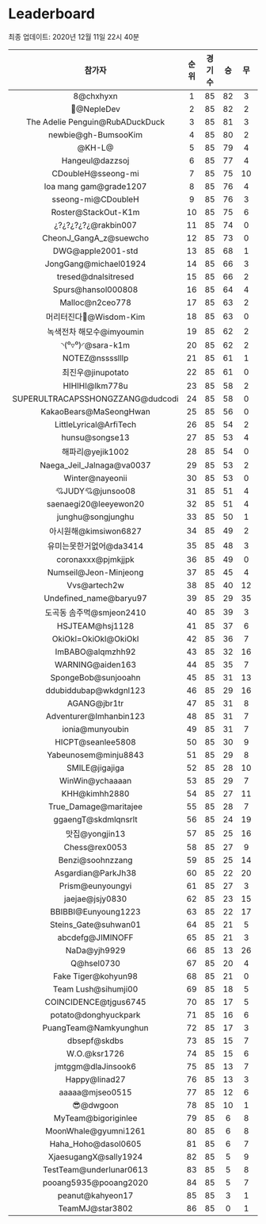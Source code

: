 # Leaderboard
최종 업데이트: 2020년 12월 11일 22시 40분




| 참가자 | 순위 | 경기수 | 승 | 무 | 패 | 승점 |
|:---:|:---:|:---:|:---:|:---:|:---:|:---:|
| 8@chxhyxn | 1 | 85 | 82 | 3 | 0 | 249 |
| 🥈@NepleDev | 2 | 85 | 82 | 2 | 1 | 248 |
| The Adelie Penguin@RubADuckDuck | 3 | 85 | 81 | 3 | 1 | 246 |
| newbie@gh-BumsooKim | 4 | 85 | 80 | 2 | 3 | 242 |
| @‮@L-HK | 5 | 85 | 79 | 4 | 2 | 241 |
| Hangeul@dazzsoj | 6 | 85 | 77 | 4 | 4 | 235 |
| CDoubleH@sseong-mi | 7 | 85 | 75 | 10 | 0 | 235 |
| loa mang gam@grade1207 | 8 | 85 | 76 | 4 | 5 | 232 |
| sseong-mi@CDoubleH | 9 | 85 | 76 | 3 | 6 | 231 |
| Roster@StackOut-K1m | 10 | 85 | 75 | 6 | 4 | 231 |
| ¿?¿?¿?¿?¿@rakbin007 | 11 | 85 | 74 | 0 | 11 | 222 |
| CheonJ_GangA_z@suewcho | 12 | 85 | 73 | 0 | 12 | 219 |
| DWG@apple2001-std | 13 | 85 | 68 | 1 | 16 | 205 |
| JongGang@michael01924 | 14 | 85 | 66 | 3 | 16 | 201 |
| tresed@dnalsitresed | 15 | 85 | 66 | 2 | 17 | 200 |
| Spurs@hansol000808 | 16 | 85 | 64 | 4 | 17 | 196 |
| Malloc@n2ceo778 | 17 | 85 | 63 | 2 | 20 | 191 |
| 머리터진다🤯@Wisdom-Kim | 18 | 85 | 63 | 0 | 22 | 189 |
| 녹색전차 해모수@imyoumin | 19 | 85 | 62 | 2 | 21 | 188 |
| ◝(⁰▿⁰)◜@sara-k1m | 20 | 85 | 62 | 2 | 21 | 188 |
| NOTEZ@nsssslllp | 21 | 85 | 61 | 1 | 23 | 184 |
| 최진우@jinupotato | 22 | 85 | 61 | 0 | 24 | 183 |
| HIHIHI@lkm778u | 23 | 85 | 58 | 2 | 25 | 176 |
| SUPERULTRACAPSSHONGZZANG@dudcodi | 24 | 85 | 58 | 0 | 27 | 174 |
| KakaoBears@MaSeongHwan | 25 | 85 | 56 | 0 | 29 | 168 |
| LittleLyrical@ArfiTech | 26 | 85 | 54 | 2 | 29 | 164 |
| hunsu@songse13 | 27 | 85 | 53 | 4 | 28 | 163 |
| 해파리@yejik1002 | 28 | 85 | 54 | 0 | 31 | 162 |
| Naega_Jeil_Jalnaga@va0037 | 29 | 85 | 53 | 2 | 30 | 161 |
| Winter@nayeonii | 30 | 85 | 53 | 0 | 32 | 159 |
| 💘JUDY💘@junsoo08 | 31 | 85 | 51 | 4 | 30 | 157 |
| saenaegi20@leeyewon20 | 32 | 85 | 51 | 4 | 30 | 157 |
| junghu@songjunghu | 33 | 85 | 50 | 1 | 34 | 151 |
| 아시원해@kimsiwon6827 | 34 | 85 | 49 | 2 | 34 | 149 |
| 유미는못한거없어@da3414 | 35 | 85 | 48 | 3 | 34 | 147 |
| coronaxxx@pjmkjjpk | 36 | 85 | 49 | 0 | 36 | 147 |
| Numseil@Jeon-Minjeong | 37 | 85 | 45 | 4 | 36 | 139 |
| Vvs@artech2w | 38 | 85 | 40 | 12 | 33 | 132 |
| Undefined_name@baryu97 | 39 | 85 | 29 | 35 | 21 | 122 |
| 도곡동 솜주먹@smjeon2410 | 40 | 85 | 39 | 3 | 43 | 120 |
| HSJTEAM@hsj1128 | 41 | 85 | 37 | 6 | 42 | 117 |
| OkiOkl=OkiOkl@OkiOkl | 42 | 85 | 36 | 7 | 42 | 115 |
| ImBABO@alqmzhh92 | 43 | 85 | 32 | 16 | 37 | 112 |
| WARNING@aiden163 | 44 | 85 | 35 | 7 | 43 | 112 |
| SpongeBob@sunjooahn | 45 | 85 | 31 | 13 | 41 | 106 |
| ddubiddubap@wkdgnl123 | 46 | 85 | 29 | 16 | 40 | 103 |
| AGANG@jbr1tr | 47 | 85 | 31 | 8 | 46 | 101 |
| Adventurer@Imhanbin123 | 48 | 85 | 31 | 7 | 47 | 100 |
| ionia@munyoubin | 49 | 85 | 31 | 7 | 47 | 100 |
| HICPT@seanlee5808 | 50 | 85 | 30 | 9 | 46 | 99 |
| Yabeunosem@minju8843 | 51 | 85 | 29 | 8 | 48 | 95 |
| SMILE@jigajiga | 52 | 85 | 28 | 10 | 47 | 94 |
| WinWin@ychaaaan | 53 | 85 | 29 | 7 | 49 | 94 |
| KHH@kimhh2880 | 54 | 85 | 27 | 11 | 47 | 92 |
| True_Damage@maritajee | 55 | 85 | 28 | 7 | 50 | 91 |
| ggaengT@skdmlqnsrlt | 56 | 85 | 24 | 19 | 42 | 91 |
| 맛집@yongjin13 | 57 | 85 | 25 | 16 | 44 | 91 |
| Chess@rex0053 | 58 | 85 | 27 | 9 | 49 | 90 |
| Benzi@soohnzzang | 59 | 85 | 25 | 14 | 46 | 89 |
| Asgardian@ParkJh38 | 60 | 85 | 22 | 20 | 43 | 86 |
| Prism@eunyoungyi | 61 | 85 | 27 | 3 | 55 | 84 |
| jaejae@jsjy0830 | 62 | 85 | 23 | 15 | 47 | 84 |
| BBIBBI@Eunyoung1223 | 63 | 85 | 22 | 17 | 46 | 83 |
| Steins_Gate@suhwan01 | 64 | 85 | 21 | 5 | 59 | 68 |
| abcdefg@JIMINOFF | 65 | 85 | 21 | 3 | 61 | 66 |
| NaDa@yjh9929 | 66 | 85 | 13 | 26 | 46 | 65 |
| Q@hsel0730 | 67 | 85 | 20 | 4 | 61 | 64 |
| Fake Tiger@kohyun98 | 68 | 85 | 21 | 0 | 64 | 63 |
| Team Lush@sihumji00 | 69 | 85 | 18 | 5 | 62 | 59 |
| COINCIDENCE@tjgus6745 | 70 | 85 | 17 | 5 | 63 | 56 |
| potato@donghyuckpark | 71 | 85 | 16 | 6 | 63 | 54 |
| PuangTeam@Namkyunghun | 72 | 85 | 17 | 3 | 65 | 54 |
| dbsepf@skdbs | 73 | 85 | 15 | 7 | 63 | 52 |
| W.O.@ksr1726 | 74 | 85 | 15 | 6 | 64 | 51 |
| jmtggm@dlaJinsook6 | 75 | 85 | 13 | 7 | 65 | 46 |
| Happy@linad27 | 76 | 85 | 13 | 3 | 69 | 42 |
| aaaaa@mjseo0515 | 77 | 85 | 12 | 6 | 67 | 42 |
| 😎@dwgoon | 78 | 85 | 10 | 1 | 74 | 31 |
| MyTeam@bigoriginlee | 79 | 85 | 6 | 8 | 71 | 26 |
| MoonWhale@gyumni1261 | 80 | 85 | 6 | 8 | 71 | 26 |
| Haha_Hoho@dasol0605 | 81 | 85 | 6 | 7 | 72 | 25 |
| XjaesugangX@sally1924 | 82 | 85 | 5 | 9 | 71 | 24 |
| TestTeam@underlunar0613 | 83 | 85 | 5 | 8 | 72 | 23 |
| pooang5935@pooang2020 | 84 | 85 | 5 | 7 | 73 | 22 |
| peanut@kahyeon17 | 85 | 85 | 3 | 1 | 81 | 10 |
| TeamMJ@star3802 | 86 | 85 | 0 | 1 | 84 | 1 |